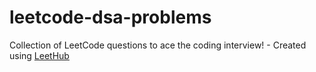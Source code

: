 # leetcode-dsa-problems
Collection of LeetCode questions to ace the coding interview! - Created using [LeetHub](https://github.com/QasimWani/LeetHub)
